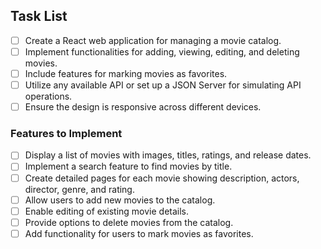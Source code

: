 ## Task List

- [ ] Create a React web application for managing a movie catalog.
- [ ] Implement functionalities for adding, viewing, editing, and deleting movies.
- [ ] Include features for marking movies as favorites.
- [ ] Utilize any available API or set up a JSON Server for simulating API operations.
- [ ] Ensure the design is responsive across different devices.

### Features to Implement

- [ ] Display a list of movies with images, titles, ratings, and release dates.
- [ ] Implement a search feature to find movies by title.
- [ ] Create detailed pages for each movie showing description, actors, director, genre, and rating.
- [ ] Allow users to add new movies to the catalog.
- [ ] Enable editing of existing movie details.
- [ ] Provide options to delete movies from the catalog.
- [ ] Add functionality for users to mark movies as favorites.

